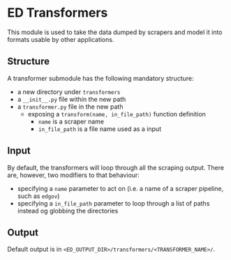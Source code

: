# ED Transformers

This module is used to take the data dumped by scrapers and model it into
formats usable by other applications.


## Structure

A transformer submodule has the following mandatory structure:

- a new directory under `transformers`
- a `__init__.py` file within the new path
- a `transformer.py` file in the new path
  - exposing a `transform(name, in_file_path)` function definition
    - `name` is a scraper name
    - `in_file_path` is a file name used as a input


## Input

By default, the transformers will loop through all the scraping output. There
are, however, two modifiers to that behaviour:

- specifying a `name` parameter to act on (i.e. a name of a scraper pipeline,
  such as `edgov`)
- specifying a `in_file_path` parameter to loop through a list of paths instead
  og globbing the directories
  

## Output

Default output is in `<ED_OUTPUT_DIR>/transformers/<TRANSFORMER_NAME>/`.
